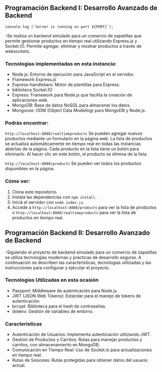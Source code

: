 ## Programación Backend I: Desarrollo Avanzado de Backend

```plaintext
console.log (`Server is running on port ${PORT}`);
```

\-Se realiza un backend simulado para un comercio de zapatillas que permite gestionar productos en tiempo real utilizando Express.js y Socket.IO. Permite agregar, eliminar y mostrar productos a través de websockets.

### Tecnologías implementadas en esta instancia:

*   Node.js: Entorno de ejecución para JavaScript en el servidor.
*   Framework Express.js
*   Express-handlebars: Motor de plantillas para Express.
*   biblioteca Socket.IO
*   Express: Framework para Node.js que facilita la creación de aplicaciones web.
*   MongoDB: Base de datos NoSQL para almacenar los datos.
*   Mongoose: ODM (Object Data Modeling) para MongoDB y Node.js.

### Podrás encontrar:

`http://localhost:8080/realtimeproducts` Se pueden agregar nuevos productos mediante un formulario en la página web. La lista de productos se actualiza automáticamente en tiempo real en todas las instancias abiertas de la página. Cada producto en la lista tiene un botón para eliminarlo. Al hacer clic en este botón, el producto se elimina de la lista.

`http://localhost:8080/products` Se pueden ver todos los productos disponibles en la página.

### Cómo ver:

1.  Clona este repositorio.
2.  Instala las dependencias con `npm install`.
3.  Inicia el servidor con `node index.js`.
4.  Accede a `http://localhost:8080/products` para ver la lista de productos o `http://localhost:8080/realtimeproducts` para ver la lista de productos en tiempo real.

## Programación Backend II: Desarrollo Avanzado de Backend

\-Siguiendo el proyecto de backend simulado para un comercio de zapatillas se utiliza tecnologías modernas y prácticas de desarrollo seguras. A continuación se describen las características, tecnologías utilizadas y las instrucciones para configurar y ejecutar el proyecto.

### Tecnologías Utilizadas en esta ocasión

*   Passport: Middleware de autenticación para Node.js.
*   JWT (JSON Web Tokens): Estándar para el manejo de tokens de autenticación.
*   bcrypt: Biblioteca para el hash de contraseñas.
*   dotenv: Gestión de variables de entorno.

### Características

*   Autenticación de Usuarios: Implementa autenticación utilizando JWT.
*   Gestión de Productos y Carritos: Rutas para manejar productos y carritos, con almacenamiento en MongoDB.
*   Comunicación en Tiempo Real: Uso de Socket.io para actualizaciones en tiempo real.
*   Rutas de Sesiones: Rutas protegidas para obtener datos del usuario actual.